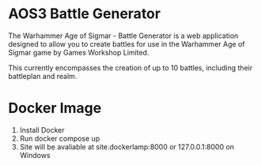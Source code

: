 
# AOS3 Battle Generator

The Warhammer Age of Sigmar - Battle Generator is a web application designed to allow you to create battles for use in the Warhammer Age of Sigmar game by Games Workshop Limited.

This currently encompasses the creation of up to 10 battles, including their battleplan and realm. 

# Docker Image

1. Install Docker
2. Run docker compose up
3. Site will be avaliable at site.dockerlamp:8000 or 127.0.0.1:8000 on Windows
